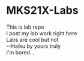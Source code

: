 # MKS21X-Labs
This is lab repo <br /> I post my lab work right here <br /> Labs are cool but not<br />  --Haiku by yours truly <br />
I'm bored...
